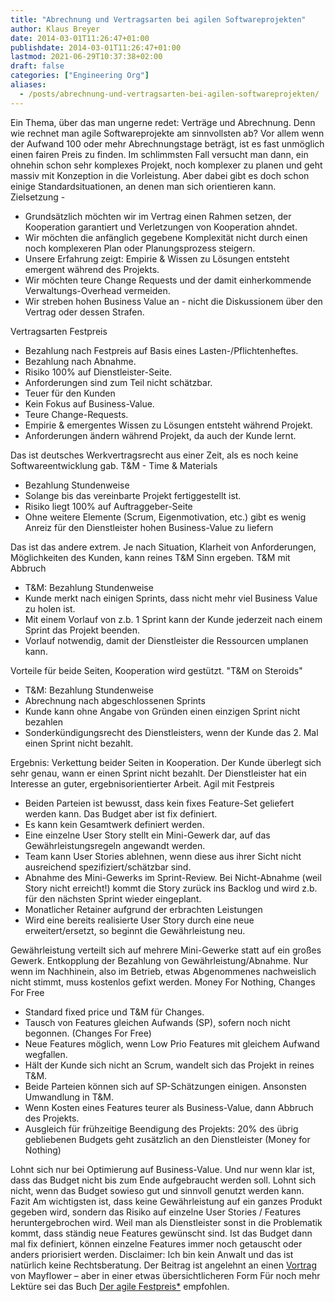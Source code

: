```yaml
---
title: "Abrechnung und Vertragsarten bei agilen Softwareprojekten"
author: Klaus Breyer
date: 2014-03-01T11:26:47+01:00
publishdate: 2014-03-01T11:26:47+01:00
lastmod: 2021-06-29T10:37:38+02:00
draft: false
categories: ["Engineering Org"]
aliases:
  - /posts/abrechnung-und-vertragsarten-bei-agilen-softwareprojekten/
---
```


Ein Thema, über das man ungerne redet: Verträge und Abrechnung. Denn wie rechnet man agile Softwareprojekte am sinnvollsten ab? Vor allem wenn der Aufwand 100 oder mehr Abrechnungstage beträgt, ist es fast unmöglich einen fairen Preis zu finden. Im schlimmsten Fall versucht man dann, ein ohnehin schon sehr komplexes Projekt, noch komplexer zu planen und geht massiv mit Konzeption in die Vorleistung. Aber dabei gibt es doch schon einige Standardsituationen, an denen man sich orientieren kann. Zielsetzung -

- Grundsätzlich möchten wir im Vertrag einen Rahmen setzen, der Kooperation garantiert und Verletzungen von Kooperation ahndet.
- Wir möchten die anfänglich gegebene Komplexität nicht durch einen noch komplexeren Plan oder Planungsprozess steigern.
- Unsere Erfahrung zeigt: Empirie & Wissen zu Lösungen entsteht emergent während des Projekts.
- Wir möchten teure Change Requests und der damit einherkommende Verwaltungs-Overhead vermeiden.
- Wir streben hohen Business Value an - nicht die Diskussionem über den Vertrag oder dessen Strafen.

Vertragsarten Festpreis

- Bezahlung nach Festpreis auf Basis eines Lasten-/Pflichtenheftes.
- Bezahlung nach Abnahme.
- Risiko 100% auf Dienstleister-Seite.
- Anforderungen sind zum Teil nicht schätzbar.
- Teuer für den Kunden
- Kein Fokus auf Business-Value.
- Teure Change-Requests.
- Empirie & emergentes Wissen zu Lösungen entsteht während Projekt.
- Anforderungen ändern während Projekt, da auch der Kunde lernt.

Das ist deutsches Werkvertragsrecht aus einer Zeit, als es noch keine Softwareentwicklung gab. T&M - Time & Materials

- Bezahlung Stundenweise
- Solange bis das vereinbarte Projekt fertiggestellt ist.
- Risiko liegt 100% auf Auftraggeber-Seite
- Ohne weitere Elemente (Scrum, Eigenmotivation, etc.) gibt es wenig Anreiz für den Dienstleister hohen Business-Value zu liefern

Das ist das andere extrem. Je nach Situation, Klarheit von Anforderungen, Möglichkeiten des Kunden, kann reines T&M Sinn ergeben. T&M mit Abbruch

- T&M: Bezahlung Stundenweise
- Kunde merkt nach einigen Sprints, dass nicht mehr viel Business Value zu holen ist.
- Mit einem Vorlauf von z.b. 1 Sprint kann der Kunde jederzeit nach einem Sprint das Projekt beenden.
- Vorlauf notwendig, damit der Dienstleister die Ressourcen umplanen kann.

Vorteile für beide Seiten, Kooperation wird gestützt. "T&M on Steroids"

- T&M: Bezahlung Stundenweise
- Abrechnung nach abgeschlossenen Sprints
- Kunde kann ohne Angabe von Gründen einen einzigen Sprint nicht bezahlen
- Sonderkündigungsrecht des Dienstleisters, wenn der Kunde das 2. Mal einen Sprint nicht bezahlt.

Ergebnis: Verkettung beider Seiten in Kooperation. Der Kunde überlegt sich sehr genau, wann er einen Sprint nicht bezahlt. Der Dienstleister hat ein Interesse an guter, ergebnisorientierter Arbeit. Agil mit Festpreis

- Beiden Parteien ist bewusst, dass kein fixes Feature-Set geliefert werden kann. Das Budget aber ist fix definiert.
- Es kann kein Gesamtwerk definiert werden.
- Eine einzelne User Story stellt ein Mini-Gewerk dar, auf das Gewährleistungsregeln angewandt werden.
- Team kann User Stories ablehnen, wenn diese aus ihrer Sicht nicht ausreichend spezifiziert/schätzbar sind.
- Abnahme des Mini-Gewerks im Sprint-Review. Bei Nicht-Abnahme (weil Story nicht erreicht!) kommt die Story zurück ins Backlog und wird z.b. für den nächsten Sprint wieder eingeplant.
- Monatlicher Retainer aufgrund der erbrachten Leistungen
- Wird eine bereits realisierte User Story durch eine neue erweitert/ersetzt, so beginnt die Gewährleistung neu.

Gewährleistung verteilt sich auf mehrere Mini-Gewerke statt auf ein großes Gewerk. Entkopplung der Bezahlung von Gewährleistung/Abnahme. Nur wenn im Nachhinein, also im Betrieb, etwas Abgenommenes nachweislich nicht stimmt, muss kostenlos gefixt werden. Money For Nothing, Changes For Free

- Standard fixed price und T&M für Changes.
- Tausch von Features gleichen Aufwands (SP), sofern noch nicht begonnen. (Changes For Free)
- Neue Features möglich, wenn Low Prio Features mit gleichem Aufwand wegfallen.
- Hält der Kunde sich nicht an Scrum, wandelt sich das Projekt in reines T&M.
- Beide Parteien können sich auf SP-Schätzungen einigen. Ansonsten Umwandlung in T&M.
- Wenn Kosten eines Features teurer als Business-Value, dann Abbruch des Projekts.
- Ausgleich für frühzeitige Beendigung des Projekts: 20% des übrig gebliebenen Budgets geht zusätzlich an den Dienstleister (Money for Nothing)

Lohnt sich nur bei Optimierung auf Business-Value. Und nur wenn klar ist, dass das Budget nicht bis zum Ende aufgebraucht werden soll. Lohnt sich nicht, wenn das Budget sowieso gut und sinnvoll genutzt werden kann. Fazit Am wichtigsten ist, dass keine Gewährleistung auf ein ganzes Produkt gegeben wird, sondern das Risiko auf einzelne User Stories / Features heruntergebrochen wird. Weil man als Dienstleister sonst in die Problematik kommt, dass ständig neue Features gewünscht sind. Ist das Budget dann mal fix definiert, können einzelne Features immer noch getauscht oder anders priorisiert werden. Disclaimer: Ich bin kein Anwalt und das ist natürlich keine Rechtsberatung. Der Beitrag ist angelehnt an einen [Vortrag](http://de.slideshare.net/BjoernSchotte/vertraege-in-agilen-projekten?) von Mayflower – aber in einer etwas übersichtlicheren Form Für noch mehr Lektüre sei das Buch [Der agile Festpreis\*](https://amzn.to/31qiRbp) empfohlen.
